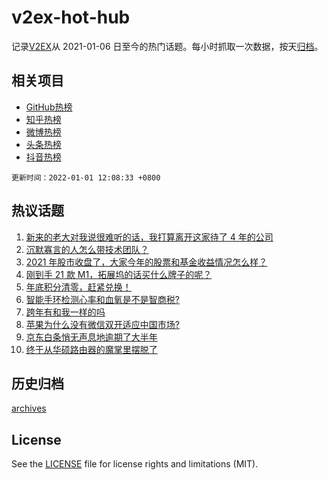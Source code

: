 # v2ex-hot-hub

 记录[V2EX](https://www.v2ex.com/)从 2021-01-06 日至今的热门话题。每小时抓取一次数据，按天[归档](archives)。
 
 ## 相关项目

- [GitHub热榜](https://github.com/lonnyzhang423/github-hot-hub)
- [知乎热榜](https://github.com/lonnyzhang423/zhihu-hot-hub)
- [微博热榜](https://github.com/lonnyzhang423/weibo-hot-hub)
- [头条热榜](https://github.com/lonnyzhang423/toutiao-hot-hub)
- [抖音热榜](https://github.com/lonnyzhang423/douyin-hot-hub)


 `更新时间：2022-01-01 12:08:33 +0800`

## 热议话题

1. [新来的老大对我说很难听的话，我打算离开这家待了 4 年的公司](https://www.v2ex.com/t/825511)
1. [沉默寡言的人怎么带技术团队？](https://www.v2ex.com/t/825500)
1. [2021 年股市收盘了，大家今年的股票和基金收益情况怎么样？](https://www.v2ex.com/t/825526)
1. [刚到手 21 款 M1，拓展坞的话买什么牌子的呢？](https://www.v2ex.com/t/825479)
1. [年底积分清零，赶紧兑换！](https://www.v2ex.com/t/825550)
1. [智能手环检测心率和血氧是不是智商税?](https://www.v2ex.com/t/825514)
1. [跨年有和我一样的吗](https://www.v2ex.com/t/825585)
1. [苹果为什么没有微信双开适应中国市场?](https://www.v2ex.com/t/825616)
1. [京东白条悄无声息地逾期了大半年](https://www.v2ex.com/t/825524)
1. [终于从华硕路由器的魔掌里摆脱了](https://www.v2ex.com/t/825516)

## 历史归档

[archives](archives)

## License

See the [LICENSE](LICENSE) file for license rights and limitations (MIT).
